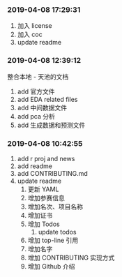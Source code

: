 ### 2019-04-08 17:29:31

1. 加入 license
1. 加入 coc
1. update readme

### 2019-04-08 12:39:12


整合本地 - 天池的文档

1. add 官方文件
1. add EDA related files
1. add 中间数据文件
1. add pca 分析
1. add 生成数据和预测文件

### 2019-04-08 10:42:55

1. add r proj and news
1. add readme
1. add CONTRIBUTING.md
1. update readme
    1. 更新 YAML
    1. 增加参赛信息
    1. 增加名次、项目名称
    1. 增加证书
    1. 增加 Todos
        1. update todos
    1. 增加 top-line 引用
    1. 增加名字
    1. 增加 CONTRIBUTING 实现方式
    1. 增加 Github 介绍
